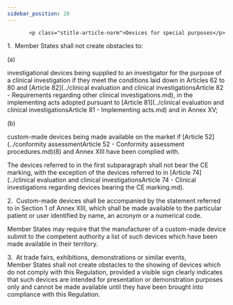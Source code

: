 ```yaml
---
sidebar_position: 20
---
```

           <p class="stitle-article-norm">Devices for special purposes</p>
   <p class="norm">1.&nbsp;&nbsp;Member&nbsp;States shall not create obstacles to:</p>
   <div class="grid-container grid-list">
      <div class="list grid-list-column-1">
         <span>(a)&nbsp;</span>
      </div>
      <div class="grid-list-column-2">
         <p class="norm">investigational devices being supplied to an 
investigator for the purpose of a clinical investigation if they meet 
the conditions laid down in Articles&nbsp;62 to 80 and [Article&nbsp;82](../clinical evaluation and clinical investigationsArticle 82 - Requirements regarding other clinical investigations.md), 
in the implementing acts adopted pursuant to [Article&nbsp;81](../clinical evaluation and clinical investigationsArticle 81 - Implementing acts.md) and in 
Annex&nbsp;XV;</p>
      </div>
   </div>
   <div class="grid-container grid-list">
      <div class="list grid-list-column-1">
         <span>(b)&nbsp;</span>
      </div>
      <div class="grid-list-column-2">
         <p class="norm">custom-made devices being made available on the market if [Article&nbsp;52](../conformity assessmentArticle 52 - Conformity assessment procedures.md)(8) and Annex&nbsp;XIII have been complied with.</p>
      </div>
   </div>
   <p class="norm">The devices referred to in the first 
subparagraph&nbsp;shall not bear the CE marking, with the exception of 
the devices referred to in [Article&nbsp;74](../clinical evaluation and clinical investigationsArticle 74 - Clinical investigations regarding devices bearing the CE marking.md).</p>
   <p class="norm">2.&nbsp;&nbsp;Custom-made devices shall be 
accompanied by the statement referred to in Section&nbsp;1 of 
Annex&nbsp;XIII, which shall be made available to the particular patient
 or user identified by name, an acronym or a numerical code.</p>
   <p class="norm">Member&nbsp;States may require that the manufacturer 
of a custom-made device submit to the competent authority a list of such
 devices which have been made available in their territory.</p>
   <p class="norm">3.&nbsp;&nbsp;At trade fairs, exhibitions, 
demonstrations or similar events, Member&nbsp;States shall not create 
obstacles to the showing of devices which do not comply with this 
Regulation, provided a visible sign clearly indicates that such devices 
are intended for presentation or demonstration purposes only and cannot 
be made available until they have been brought into compliance with this
 Regulation.</p>